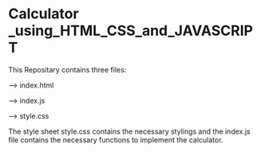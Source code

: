 # Calculator _using_HTML_CSS_and_JAVASCRIPT


This Repositary contains three files:

--> index.html

--> index.js

--> style.css

The style sheet style.css contains the necessary stylings and the index.js file contains the necessary functions to implement the calculator.

